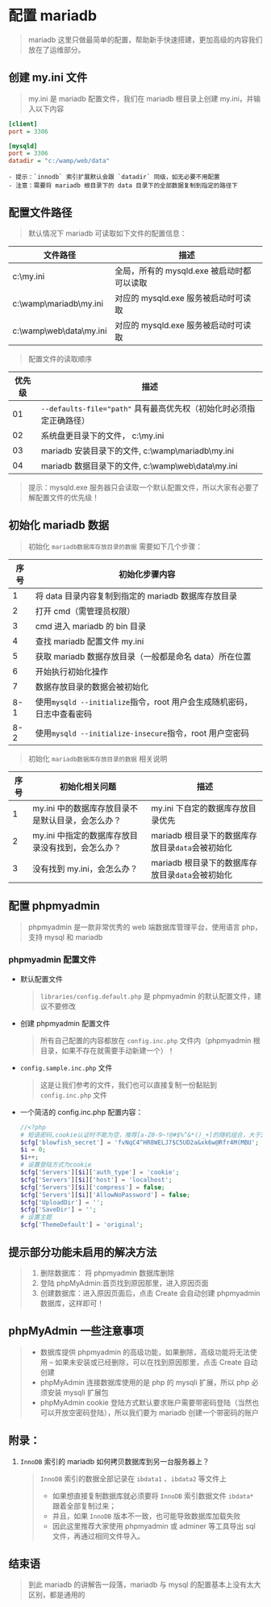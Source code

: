 # 配置 mariadb

> mariadb 这里只做最简单的配置，帮助新手快速搭建，更加高级的内容我们放在了运维部分。

## 创建 my.ini 文件

> my.ini 是 mariadb 配置文件，我们在 mariadb 根目录上创建 my.ini，并输入以下内容

```ini
[client]
port = 3306

[mysqld]
port = 3306
datadir = "c:/wamp/web/data"
```

```text
- 提示：`innodb` 索引扩展默认会跟 `datadir` 同级，如无必要不用配置
- 注意：需要将 mariadb 根目录下的 data 目录下的全部数据复制到指定的路径下
```

## 配置文件路径

> 默认情况下 mariadb 可读取如下文件的配置信息：

| 文件路径                | 描述                                       |
| ----------------------- | ------------------------------------------ |
| c:\my.ini               | 全局，所有的 mysqld.exe 被启动时都可以读取 |
| c:\wamp\mariadb\my.ini  | 对应的 mysqld.exe 服务被启动时可读取       |
| c:\wamp\web\data\my.ini | 对应的 mysqld.exe 服务被启动时可读取       |

> 配置文件的读取顺序

| 优先级 | 描述                                                                |
| ------ | ------------------------------------------------------------------- |
| 01     | `--defaults-file="path"` 具有最高优先权（初始化时必须指定正确路径） |
| 02     | 系统盘更目录下的文件， c:\my.ini                                    |
| 03     | mariadb 安装目录下的文件, c:\wamp\mariadb\my.ini                    |
| 04     | mariadb 数据目录下的文件, c:\wamp\web\data\my.ini                   |

> 提示：mysqld.exe 服务器只会读取一个默认配置文件，所以大家有必要了解配置文件的优先级！

## 初始化 mariadb 数据

> 初始化 `mariadb数据库存放目录的数据` 需要如下几个步骤：

| 序号 | 初始化步骤内容                                                         |
| ---- | ---------------------------------------------------------------------- |
| 1    | 将 data 目录内容复制到指定的 mariadb 数据库存放目录                    |
| 2    | 打开 cmd（需管理员权限）                                               |
| 3    | cmd 进入 mariadb 的 bin 目录                                           |
| 4    | 查找 mariadb 配置文件 my.ini                                           |
| 5    | 获取 mariadb 数据存放目录（一般都是命名 data）所在位置                 |
| 6    | 开始执行初始化操作                                                     |
| 7    | 数据存放目录的数据会被初始化                                           |
| 8-1  | 使用`mysqld --initialize`指令，root 用户会生成随机密码，日志中查看密码 |
| 8-2  | 使用`mysqld --initialize-insecure`指令，root 用户空密码                |

> 初始化 `mariadb数据库存放目录的数据` 相关说明

| 序号 | 初始化相关问题                                    | 描述                                             |
| ---- | ------------------------------------------------- | ------------------------------------------------ |
| 1    | my.ini 中的数据库存放目录不是默认目录，会怎么办？ | my.ini 下自定的数据库存放目录优先                |
| 2    | my.ini 中指定的数据库存放目录没有找到，会怎么办？ | mariadb 根目录下的数据库存放目录`data`会被初始化 |
| 3    | 没有找到 my.ini，会怎么办？                       | mariadb 根目录下的数据库存放目录`data`会被初始化 |

## 配置 phpmyadmin

> phpmyadmin 是一款非常优秀的 web 端数据库管理平台，使用语言 php，支持 mysql 和 mariadb

### phpmyadmin 配置文件

- 默认配置文件

  > `libraries/config.default.php` 是 phpmyadmin 的默认配置文件，建议不要修改

- 创建 phpmyadmin 配置文件

  > 所有自己配置的内容都放在 `config.inc.php` 文件内（phpmyadmin 根目录，如果不存在就需要手动新建一个）！

- `config.sample.inc.php` 文件

  > 这是让我们参考的文件，我们也可以直接复制一份黏贴到 `config.inc.php` 文件

- 一个简洁的 config.inc.php 配置内容：

  ```php
  //<?php
  # 短语密码,cookie认证时不能为空，推荐[a-Z0-9~!@#$%^&*()_+]的随机组合，大于32为佳
  $cfg['blowfish_secret'] = 'fvNqC4^HR8WELJ7$C5UD2a&xk6w@Rfr4M(MBU';
  $i = 0;
  $i++;
  # 设置登陆方式为cookie
  $cfg['Servers'][$i]['auth_type'] = 'cookie';
  $cfg['Servers'][$i]['host'] = 'localhost';
  $cfg['Servers'][$i]['compress'] = false;
  $cfg['Servers'][$i]['AllowNoPassword'] = false;
  $cfg['UploadDir'] = '';
  $cfg['SaveDir'] = '';
  # 设置主题
  $cfg['ThemeDefault'] = 'original';
  ```

## 提示部分功能未启用的解决方法

> 1.  删除数据库： 将 phpmyadmin 数据库删除
> 2.  登陆 phpMyAdmin:首页找到原因那里，进入原因页面
> 3.  创建数据库：进入原因页面后，点击 Create 会自动创建 phpmyadmin 数据库，这样即可！

## phpMyAdmin 一些注意事项

> - 数据库提供 phpmyadmin 的高级功能，如果删除，高级功能将无法使用 – 如果未安装或已经删除，可以在找到原因那里，点击 Create 自动创建
> - phpMyAdmin 连接数据库使用的是 php 的 mysqli 扩展，所以 php 必须安装 mysqli 扩展包
> - phpMyAdmin cookie 登陆方式默认要求账户需要带密码登陆（当然也可以开放空密码登陆），所以我们要为 mariadb 创建一个带密码的账户

## 附录：

1.  `InnoDB` 索引的 mariadb 如何拷贝数据库到另一台服务器上？
    > `InnoDB` 索引的数据全部记录在 `ibdata1` 、`ibdata2` 等文件上
    >
    > - 如果想直接复制数据库就必须要将 `InnoDB` 索引数据文件 `ibdata*` 跟着全部复制过来；
    > - 并且，如果 `InnoDB` 版本不一致，也可能导致数据库加载失败
    > - 因此这里推荐大家使用 phpmyadmin 或 adminer 等工具导出 sql 文件，再通过相同文件导入。

## 结束语

> 到此 mariadb 的讲解告一段落，mariadb 与 mysql 的配置基本上没有太大区别，都是通用的
